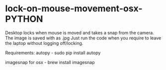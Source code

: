 # lock-on-mouse-movement-osx-PYTHON
Desktop locks when mouse is moved and takes a snap from the camera. 
The image is saved with as <date><time>.jpg
Just run the code when you require to leave the laptop without logging off/locking.

Requirements:
autopy - 
sudo pip install autopy

imagesnap for osx - 
brew install imagesnap

